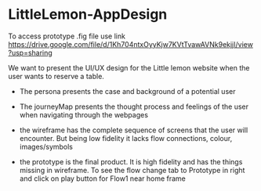 # LittleLemon-AppDesign

To access prototype .fig file use link 
https://drive.google.com/file/d/1Kh704ntxOyyKjw7KVtTvawAVNk9ekjjI/view?usp=sharing

We want to present the UI/UX design for the Little lemon website when the user wants to reserve a table. 

- The persona presents the case and background of a potential user

- The journeyMap presents the thought process and feelings of the user when navigating through the webpages

- the wireframe has the complete sequence of screens that the user will encounter.  But being low fidelity it lacks flow connections, colour, images/symbols

- the prototype is the final product. It is high fidelity and has the things missing in wireframe. To see the flow change tab to Prototype in right and click on play button for Flow1 near home frame

